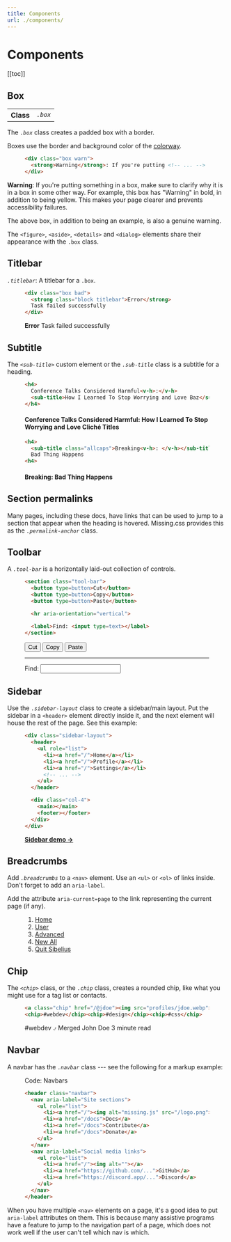 ```yaml
---
title: Components
url: ./components/
---
```


# Components

[[toc]]

## Box

<table>
<th scope="row">Class<td><dfn><code>.box</code></dfn>
</table>

The <dfn>`.box`</dfn> class creates a padded box with a border.

Boxes use the border and background color of the [colorway][].

<figure>

  ~~~ html
  <div class="box warn">
    <strong>Warning</strong>: If you're putting <!-- ... -->
  </div>
  ~~~

</figure>

<div class="box warn">

**Warning**: If you're putting something in a box, make sure to clarify
why it is in a box in some other way. For example, this box has "Warning" in
bold, in addition to being yellow. This makes your page clearer and prevents
accessibility failures.

</div>

The above box, in addition to being an example, is also a genuine warning.

The `<figure>`, `<aside>`, `<details>` and `<dialog>` elements share their
appearance with the `.box` class.


## Titlebar

<dfn>`.titlebar`</dfn>: A titlebar for a `.box`.

<figure>

  ~~~ html
  <div class="box bad">
    <strong class="block titlebar">Error</strong>
    Task failed successfully
  </div>
  ~~~

  <div class="box bad">
    <strong class="block titlebar">Error</strong>
    Task failed successfully
  </div>

</figure>


## Subtitle

The <dfn>`<sub-title>`</dfn> custom element or the <dfn>`.sub-title`</dfn>
class is a subtitle for a heading.

<figure>

  ~~~ html
  <h4>
    Conference Talks Considered Harmful<v-h>:</v-h>
    <sub-title>How I Learned To Stop Worrying and Love Baz</sub-title>
  </h4>
  ~~~

<h4>
  Conference Talks Considered Harmful<v-h>:</v-h>
  <sub-title>How I Learned To Stop Worrying and Love Cliché Titles</sub-title>
</h4>

</figure>

<figure>

  ~~~ html
  <h4>
    <sub-title class="allcaps">Breaking<v-h>: </v-h></sub-title>
    Bad Thing Happens
  <h4>
  ~~~

<h4>
  <sub-title class="allcaps">Breaking<v-h>: </v-h></sub-title>
  Bad Thing Happens
<h4>

</figure>


## Section permalinks

Many pages, including these docs, have links that can be used to jump to a
section that appear when the heading is hovered. Missing.css provides this
as the <dfn>`.permalink-anchor`</dfn> class.


## Toolbar

A <dfn>`.tool-bar`</dfn> is a horizontally laid-out collection of controls.

<figure>

  ~~~ html
  <section class="tool-bar">
    <button type=button>Cut</button>
    <button type=button>Copy</button>
    <button type=button>Paste</button>

    <hr aria-orientation="vertical">

    <label>Find: <input type=text></label>
  </section>
  ~~~


  <section class="tool-bar">
    <button type=button>Cut</button>
    <button type=button>Copy</button>
    <button type=button>Paste</button>
    <hr aria-orientation="vertical">
    <label>Find: <input type=text></label>
  </section>

</figure>

[WAI: Toolbar]: https://www.w3.org/TR/wai-aria-practices/#toolbar


## Sidebar

Use the <dfn>`.sidebar-layout`</dfn> class to create a sidebar/main layout.
Put the sidebar in a `<header>` element directly inside it, and the next
element will house the rest of the page. See this example:

<figure>

  ~~~ html
  <div class="sidebar-layout">
    <header>
      <ul role="list">
        <li><a href="/">Home</a></li>
        <li><a href="/">Profile</a></li>
        <li><a href="/">Settings</a></li>
        <!-- ... -->
      </ul>
    </header>

    <div class="col-4">
      <main></main>
      <footer></footer>
    </div>
  </div>
  ~~~

**<a href="/demos/sidebar" class="<button>">Sidebar demo &rarr;</a>**

</figure>


## Breadcrumbs

Add <dfn>`.breadcrumbs`</dfn> to a `<nav>` element. Use an `<ul>` or  `<ol>` of
links inside. Don't forget to add an `aria-label`.

Add the attribute `aria-current=page` to the link representing the current page
(if any).

<figure>
  <nav class=breadcrumbs aria-label="Breadcrumbs">
    <ol>
      <li><a href="#">Home</a></li>
      <li><a href="#">User</a></li>
      <li><a href="#">Advanced</a></li>
      <li><a href="#">New All</a></li>
      <li><a href="#" aria-current=page>Quit Sibelius</a></li>
    </ol>
  </nav>
</figure>


## Chip

The <dfn>`<chip>`</dfn> class, or the <dfn>`.chip`</dfn> class, creates a
rounded chip, like what you might use for a tag list or contacts.

<figure>

  ~~~ html
  <a class="chip" href="/@jdoe"><img src="profiles/jdoe.webp"> John Doe</a>
  <chip>#webdev</chip><chip>#design</chip><chip>#css</chip>
  ~~~

<chip class=info>#webdev</chip> <chip class=ok>⍻ Merged</chip> <chip>John Doe</chip> <chip class=warn>3 minute read</chip>  

</figure>


## Navbar

A navbar has the <dfn>`.navbar`</dfn> class --- see the following for a markup
example:

<figure>
<figcaption>Code: Navbars</figcaption>

  ~~~ html
  <header class="navbar">
    <nav aria-label="Site sections">
      <ul role="list">
        <li><a href="/"><img alt="missing.js" src="/logo.png"></a>
        <li><a href="/docs">Docs</a>
        <li><a href="/docs">Contribute</a>
        <li><a href="/docs">Donate</a>
      </ul>
    </nav>
    <nav aria-label="Social media links">
      <ul role="list">
        <li><a href="/"><img alt=""></a>
        <li><a href="https://github.com/...">GitHub</a>
        <li><a href="https://discord.app/...">Discord</a>
      </ul>
    </nav>
  </header>
  ~~~

</figure>

<div class="box info">

When you have multiple `<nav>` elements on a page, it's a good idea to put
`aria-label` attributes on them. This is because many assistive programs have
a feature to jump to the navigation part of a page, which does not work well if
the user can't tell which nav is which.

</div>


[colorway]: /docs/colorways
